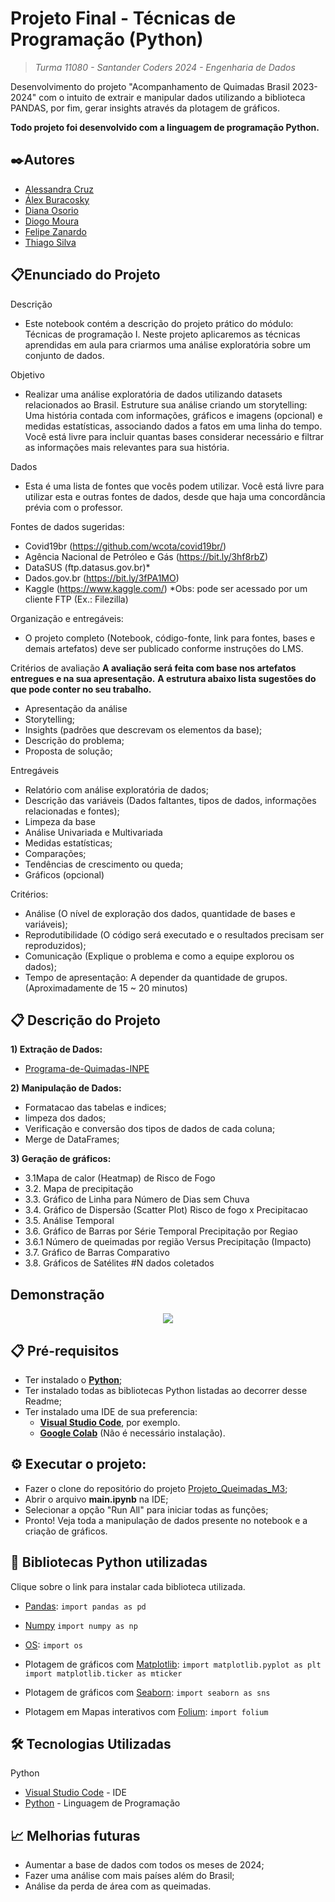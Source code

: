 # Projeto Final - Técnicas de Programação (Python)
> *Turma 11080 - Santander Coders 2024 - Engenharia de Dados*

Desenvolvimento do projeto "Acompanhamento de Quimadas Brasil 2023-2024" com o intuito de extrair e manipular dados utilizando a biblioteca PANDAS, por fim, gerar insights através da plotagem de gráficos.

**Todo projeto foi desenvolvido com a linguagem de programação Python.**

## ✒️Autores 
- [Alessandra Cruz](https://github.com/alessandracruz)
- [Álex Buracosky](https://github.com/aburacosk)
- [Diana Osorio](https://github.com/diana468)
- [Diogo Moura](https://github.com/HyogoMoura)
- [Felipe Zanardo](https://github.com/FelipeBZanardo)
- [Thiago Silva](https://github.com/thiagodemedeiros)

## 📋Enunciado do Projeto

Descrição
- Este notebook contém a descrição do projeto prático do módulo: Técnicas de programação I. Neste projeto aplicaremos as técnicas aprendidas em aula para criarmos uma análise exploratória sobre um conjunto de dados.

Objetivo
- Realizar uma análise exploratória de dados utilizando datasets relacionados ao Brasil. Estruture sua análise criando um storytelling: Uma história contada com informações, gráficos e imagens (opcional) e medidas estatísticas, associando dados a fatos em uma linha do tempo. Você está livre para incluir quantas bases considerar necessário e filtrar as informações mais relevantes para sua história.

Dados
- Esta é uma lista de fontes que vocês podem utilizar. Você está livre para utilizar esta e outras fontes de dados, desde que haja uma concordância prévia com o professor.

Fontes de dados sugeridas:
- Covid19br (https://github.com/wcota/covid19br/)
- Agência Nacional de Petróleo e Gás (https://bit.ly/3hf8rbZ)
- DataSUS (ftp.datasus.gov.br)*
- Dados.gov.br (https://bit.ly/3fPA1MO)
- Kaggle (https://www.kaggle.com/)
*Obs: pode ser acessado por um cliente FTP (Ex.: Filezilla)

Organização e entregáveis:
- O projeto completo (Notebook, código-fonte, link para fontes, bases e demais artefatos) deve ser publicado conforme instruções do LMS.

Critérios de avaliação
**A avaliação será feita com base nos artefatos entregues e na sua apresentação.**
**A estrutura abaixo lista sugestões do que pode conter no seu trabalho.**

- Apresentação da análise
- Storytelling;
- Insights (padrões que descrevam os elementos da base);
- Descrição do problema;
- Proposta de solução;

Entregáveis
- Relatório com análise exploratória de dados;
- Descrição das variáveis (Dados faltantes, tipos de dados, informações relacionadas e fontes);
- Limpeza da base
- Análise Univariada e Multivariada
- Medidas estatísticas;
- Comparações;
- Tendências de crescimento ou queda;
- Gráficos (opcional)

Critérios:
- Análise (O nível de exploração dos dados, quantidade de bases e variáveis);
- Reprodutibilidade (O código será executado e o resultados precisam ser reproduzidos);
- Comunicação (Explique o problema e como a equipe explorou os dados);
- Tempo de apresentação: A depender da quantidade de grupos. (Aproximadamente de 15 ~ 20 minutos)

## 📋 Descrição do Projeto

**1) Extração de Dados:**
- [Programa-de-Quimadas-INPE](https://terrabrasilis.dpi.inpe.br/queimadas/portal/)

**2) Manipulação de Dados:** 
- Formatacao das tabelas e indices;
- limpeza dos dados;
- Verificação e conversão dos tipos de dados de cada coluna;
- Merge de DataFrames;

**3) Geração de gráficos:**
- 3.1Mapa de calor (Heatmap) de Risco de Fogo
- 3.2. Mapa de precipitação
- 3.3. Gráfico de Linha para Número de Dias sem Chuva
- 3.4. Gráfico de Dispersão (Scatter Plot) Risco de fogo x Precipitacao
- 3.5. Análise Temporal
- 3.6. Gráfico de Barras por Série Temporal Precipitação por Regiao
- 3.6.1 Número de queimadas por região Versus Precipitação (Impacto)
- 3.7. Gráfico de Barras Comparativo
- 3.8. Gráficos de Satélites #N dados coletados

## Demonstração
<p align="center">
  <img src="./_captures/Demonstracao.gif">
</p>

## 📋  Pré-requisitos
- Ter instalado o **[Python](https://www.python.org/)**;
- Ter instalado todas as bibliotecas Python listadas ao decorrer desse Readme;
- Ter instalado uma IDE de sua preferencia:
    - **[Visual Studio Code](https://code.visualstudio.com/)**, por exemplo.
    - **[Google Colab](https://colab.research.google.com/notebook)** (Não é necessário instalação).

## ⚙️ Executar o projeto:
- Fazer o clone do repositório do projeto [Projeto_Queimadas_M3](https://github.com/HyogoMoura/Projeto_Queimada_M3);
- Abrir o arquivo **main.ipynb** na IDE;
- Selecionar a opção "Run All" para iniciar todas as funções;
- Pronto! Veja toda a manipulação de dados presente no notebook e a criação de gráficos.

## 🧾 Bibliotecas Python utilizadas
Clique sobre o link para instalar cada biblioteca utilizada.

- [Pandas](https://pypi.org/project/pandas/):
`import pandas as pd`

- [Numpy](https://numpy.org/)
`import numpy as np`

- [OS](https://pypi.org/project/os-sys/):
`import os`

- Plotagem de gráficos com [Matplotlib](https://pypi.org/project/matplotlib/):
`import matplotlib.pyplot as plt`
`import matplotlib.ticker as mticker`

- Plotagem de gráficos com [Seaborn](https://pypi.org/project/seaborn/):
`import seaborn as sns`

- Plotagem em Mapas interativos com [Folium](https://pypi.org/project/folium/):
`import folium`

## 🛠️ Tecnologias Utilizadas
Python

* [Visual Studio Code](https://code.visualstudio.com/) - IDE 
* [Python](https://www.python.org/) - Linguagem de Programação

## 📈 Melhorias futuras

- Aumentar a base de dados com todos os meses de 2024;
- Fazer uma análise com mais países além do Brasil;
- Análise da perda de área com as queimadas.

